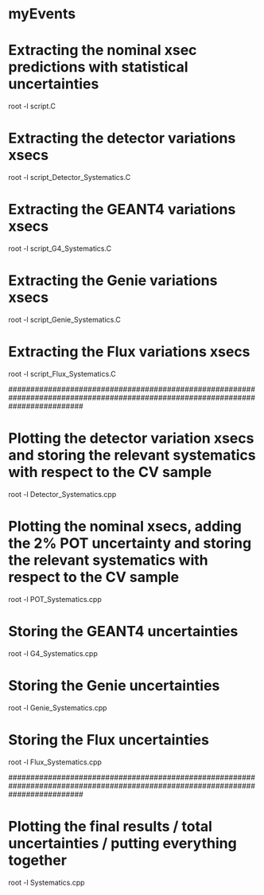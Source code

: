# myEvents

# Extracting the nominal xsec predictions with statistical uncertainties

root -l script.C

# Extracting the detector variations xsecs

root -l script_Detector_Systematics.C

# Extracting the GEANT4 variations xsecs

root -l script_G4_Systematics.C

# Extracting the Genie variations xsecs

root -l script_Genie_Systematics.C

# Extracting the Flux variations xsecs

root -l script_Flux_Systematics.C


#################################################################################################################################


# Plotting the detector variation xsecs and storing the relevant systematics with respect to the CV sample

root -l Detector_Systematics.cpp

# Plotting the nominal xsecs, adding the 2% POT uncertainty and storing the relevant systematics with respect to the CV sample

root -l POT_Systematics.cpp

# Storing the GEANT4 uncertainties

root -l G4_Systematics.cpp

# Storing the Genie uncertainties

root -l Genie_Systematics.cpp

# Storing the Flux uncertainties

root -l Flux_Systematics.cpp


#################################################################################################################################


# Plotting the final results / total uncertainties / putting everything together

root -l Systematics.cpp


